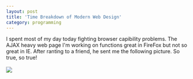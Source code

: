 ```yaml
---
layout: post
title: 'Time Breakdown of Modern Web Design'
category: programming
---
```


I spent most of my day today fighting browser capibility problems. The AJAX heavy web page I'm working on functions great in FireFox but not so great in IE.  After ranting to a friend, he sent me the following picture.  So true, so true!<br /><br /><img src="http://www.thecave.com/images/blogimages/camembert.png" />

